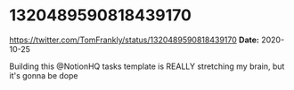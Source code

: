 # 1320489590818439170
https://twitter.com/TomFrankly/status/1320489590818439170
**Date:** 2020-10-25

Building this @NotionHQ tasks template is REALLY stretching my brain, but it's gonna be dope
